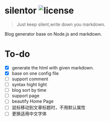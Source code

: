 silentor ![license](http://img.shields.io/badge/license-MIT-brightgreen.svg)
===
>Just keep silent,write down you markdown.

Blog generator base on Node.js and markdown.


To-do
===
- [x] generate the html with given markdown. 
- [x] base on one config file
- [ ] support comment
- [ ] syntax hight light
- [ ] blog sort by time
- [ ] support page
- [ ] beautify Home Page
 - [ ] 鼠标移动到文章标题时，不用默认属性
 - [ ] 更换适用中文字体